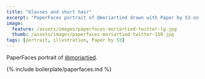 ```yaml
---
title: "Glasses and short hair"
excerpt: "PaperFaces portrait of @moriartied drawn with Paper by 53 on an iPad."
image: 
  feature: /assets/images/paperfaces-moriartied-twitter-lg.jpg
  thumb: /assets/images/paperfaces-moriartied-twitter-150.jpg
tags: [portrait, illustration, Paper by 53]
---
```


PaperFaces portrait of [@moriartied](http://twitter.com/moriartied).

{% include boilerplate/paperfaces.md %}